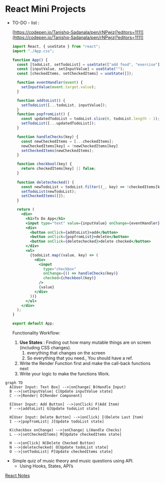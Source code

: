 # React Mini Projects

- TO-DO - list :
    
    [https://codepen.io/Tanishq-Sadanala/pen/rNPwjzj?editors=1111](https://codepen.io/Tanishq-Sadanala/pen/rNPwjzj?editors=1111)
    
    ```jsx
    import React, { useState } from "react";
    import "./App.css";
    
    function App() {
      const [todoList, setTodoList] = useState(["add food", "exercise"]);
      const [inputValue, setInputValue] = useState("");
      const [checkedItems, setCheckedItems] = useState([]);
    
      function eventHandler(event) {
        setInputValue(event.target.value);
      }
    
      function addtoList() {
        setTodoList([...todoList, inputValue]);
      }
      function popfromList() {
        const updatedTodoList = todoList.slice(0, todoList.length - 1);
        setTodoList([...updatedTodoList]);
      }
    
      function handleChecks(key) {
        const newCheckedItems = [...checkedItems];
        newCheckedItems[key] = !newCheckedItems[key]
        setCheckedItems(newCheckedItems);
      }
    
      function checkbool(key) {
        return checkedItems[key] || false;
      }
      
      function deletechecked() {
        const newTodoList = todoList.filter((_, key) => !checkedItems[key]);
        setTodoList(newTodoList);
        setCheckedItems([]);
      }
    
      return (
        <div>
          <h1>To Do App</h1>
          <input type="text" value={inputValue} onChange={eventHandler} />
          <div>
            <button onClick={addtoList}>add</button>
            <button onClick={popfromList}>delete</button>
            <button onClick={deletechecked}>delete checked</button>
          </div>
          <ul>
            {todoList.map((value, key) => (
              <div>
                <input
                  type="checkbox"
                  onChange={() => handleChecks(key)}
                  checked={checkbool(key)}
                />
                {value}
              </div>
            ))}
          </ul>
        </div>
      );
    }
    
    export default App;
    
    ```
    
    Functionality Workflow:
    
    1. **Use States** : Finding out how many mutable things are on screen (including CSS changes).
        1. everything that changes on the screen
        2. So everything that you need., You should have a ref.
    2. Write the Render Function first and make the call-back functions next
    3. Write your logic to make the functions Work.    

```mermaid
graph TD
  A[User Input: Text Box] -->|onChange| B(Handle Input)
  B -->|setInputValue| C[Update inputValue state]
  C -->|Render| D[Render Component]
	
  E[User Input: Add Button] -->|onClick| F(Add Item)
  F -->|addtoList| G[Update todoList state]
	
  H[User Input: Delete Button] -->|onClick| I(Delete Last Item)
  I -->|popfromList| J[Update todoList state]

  K(checkbox onChange) -->|onChange| L(Handle Checks)
  L -->|setCheckedItems| M[Update checkedItems state]

  H -->|onClick| N(Delete Checked Button)
  N -->|deletechecked| O[Update todoList state]
  O -->|setTodoList| P[Update checkedItems state]

```

- Simple quiz of music theory and music questions using API.
    - Using Hooks, States, API’s

[React Notes](https://www.notion.so/React-Notes-09c51a7b34f94366a115e9038e369802?pvs=21)